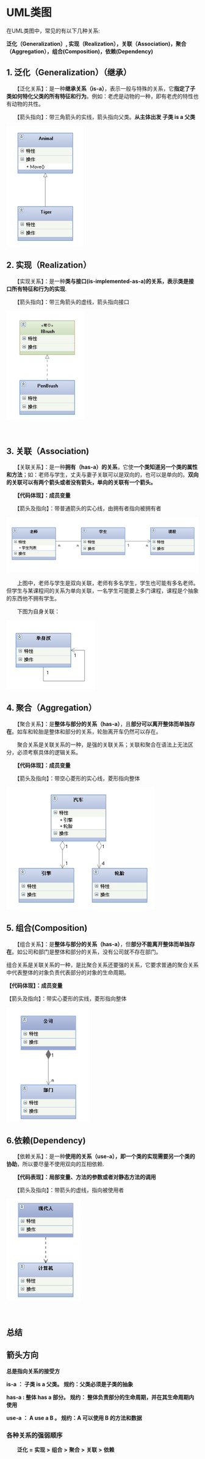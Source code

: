 # UML类图

在UML类图中，常见的有以下几种关系: 

**泛化（Generalization）, 实现（Realization），关联（Association)，聚合（Aggregation），组合(Composition)，依赖(Dependency)**



## 1. 泛化（Generalization）（继承）

　　【泛化关系】：是一种**继承关系（is-a）**，表示一般与特殊的关系，它**指定了子类如何特化父类的所有特征和行为**。例如：老虎是动物的一种，即有老虎的特性也有动物的共性。

　　【箭头指向】：带三角箭头的实线，箭头指向父类。**从主体出发 子类 is a 父类**

![img](uml类图\泛化.gif) 



## 2. 实现（Realization）

　　【实现关系】：是一种**类与接口(is-implemented-as-a)**的关系，表示**类是接口所有特征和行为的实现**.

　　【箭头指向】：带三角箭头的虚线，箭头指向接口

![img](uml类图\实现.gif) 

　　

## 3. 关联（Association)

　　【关联关系】：是一种**拥有（has-a）的关系**，它使**一个类知道另一个类的属性和方法**；如：老师与学生，丈夫与妻子关联可以是双向的，也可以是单向的。**双向的关联可以有两个箭头或者没有箭头，单向的关联有一个箭头。**

　　**【代码体现】：成员变量**

　　【箭头及指向】：带普通箭头的实心线，由拥有者指向被拥有者

![img](uml类图\关联.gif) 

　　上图中，老师与学生是双向关联，老师有多名学生，学生也可能有多名老师。但学生与某课程间的关系为单向关联，一名学生可能要上多门课程，课程是个抽象的东西他不拥有学生。 

　　下图为自身关联： 

![img](uml类图\关联2.gif)



## 4. 聚合（Aggregation）

　　【聚合关系】：是**整体与部分的关系（has-a）**，且**部分可以离开整体而单独存在**。如车和轮胎是整体和部分的关系，轮胎离开车仍然可以存在。

　　聚合关系是关联关系的一种，是强的关联关系；关联和聚合在语法上无法区分，必须考察具体的逻辑关系。

　　**【代码体现】：成员变量**

　　【箭头及指向】：带空心菱形的实心线，菱形指向整体

![img](uml类图\聚合.gif) 



## 5. 组合(Composition)

　　【组合关系】：是**整体与部分的关系（has-a）**，但**部分不能离开整体而单独存在**。如公司和部门是整体和部分的关系，没有公司就不存在部门。

​    组合关系是关联关系的一种，是比聚合关系还要强的关系，它要求普通的聚合关系中代表整体的对象负责代表部分的对象的生命周期。

**【代码体现】：成员变量**

【箭头及指向】：带实心菱形的实线，菱形指向整体

![img](uml类图\组合.gif)



## 6.依赖(Dependency)

　　【依赖关系】：是一种**使用的关系（use-a），即一个类的实现需要另一个类的协助**，所以要尽量不使用双向的互相依赖.

　　**【代码表现】：局部变量、方法的参数或者对静态方法的调用**

　　【箭头及指向】：带箭头的虚线，指向被使用者

![img](uml类图\依赖.gif) 

　　

## 总结

## 箭头方向

**总是指向关系的接受方**

**is-a ： 子类 is a 父类。 规约：父类必须是子类的抽象**

**has-a :  整体 has a 部分。  规约： 整体负责部分的生命周期，并在其生命周期内使用**

**use-a ： A use a B 。  规约：A 可以使用 B 的方法和数据**



### 各种关系的强弱顺序

　　**泛化** **=** **实现** **>** **组合** **>** **聚合** **>** **关联** **>** **依赖** 